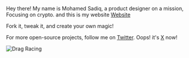 Hey there! My name is Mohamed Sadiq, a product designer on a mission, Focusing on crypto. and this is my website [Website](https://mohamedsadiq.me/)

Fork it, tweak it, and create your own magic!

For more open-source projects, follow me on [Twitter](https://twitter.com/sadiq_moo). Oops! it's [X](https://x.com/sadiq_moo) now!



![Drag Racing](https://layers-uploads-prod.s3.eu-west-2.amazonaws.com/d417884d-1a05-4e7a-8318-f7991aeecce5-thumb.jpeg)
